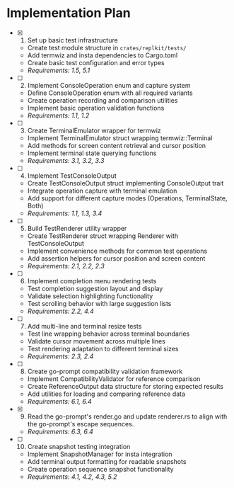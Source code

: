 # Implementation Plan

- [x] 1. Set up basic test infrastructure
  - Create test module structure in `crates/replkit/tests/`
  - Add termwiz and insta dependencies to Cargo.toml
  - Create basic test configuration and error types
  - _Requirements: 1.5, 5.1_

- [ ] 2. Implement ConsoleOperation enum and capture system
  - Define ConsoleOperation enum with all required variants
  - Create operation recording and comparison utilities
  - Implement basic operation validation functions
  - _Requirements: 1.1, 1.2_

- [ ] 3. Create TerminalEmulator wrapper for termwiz
  - Implement TerminalEmulator struct wrapping termwiz::Terminal
  - Add methods for screen content retrieval and cursor position
  - Implement terminal state querying functions
  - _Requirements: 3.1, 3.2, 3.3_

- [ ] 4. Implement TestConsoleOutput
  - Create TestConsoleOutput struct implementing ConsoleOutput trait
  - Integrate operation capture with terminal emulation
  - Add support for different capture modes (Operations, TerminalState, Both)
  - _Requirements: 1.1, 1.3, 3.4_

- [ ] 5. Build TestRenderer utility wrapper
  - Create TestRenderer struct wrapping Renderer with TestConsoleOutput
  - Implement convenience methods for common test operations
  - Add assertion helpers for cursor position and screen content
  - _Requirements: 2.1, 2.2, 2.3_

- [ ] 6. Implement completion menu rendering tests
  - Test completion suggestion layout and display
  - Validate selection highlighting functionality
  - Test scrolling behavior with large suggestion lists
  - _Requirements: 2.2, 4.4_

- [ ] 7. Add multi-line and terminal resize tests
  - Test line wrapping behavior across terminal boundaries
  - Validate cursor movement across multiple lines
  - Test rendering adaptation to different terminal sizes
  - _Requirements: 2.3, 2.4_

- [ ] 8. Create go-prompt compatibility validation framework
  - Implement CompatibilityValidator for reference comparison
  - Create ReferenceOutput data structure for storing expected results
  - Add utilities for loading and comparing reference data
  - _Requirements: 6.1, 6.4_

- [x] 9. Read the go-prompt's render.go and update renderer.rs to align with the go-prompt's escape sequences.
  - _Requirements: 6.3, 6.4_

- [ ] 10. Create snapshot testing integration
  - Implement SnapshotManager for insta integration
  - Add terminal output formatting for readable snapshots
  - Create operation sequence snapshot functionality
  - _Requirements: 4.1, 4.2, 4.3, 5.2_
